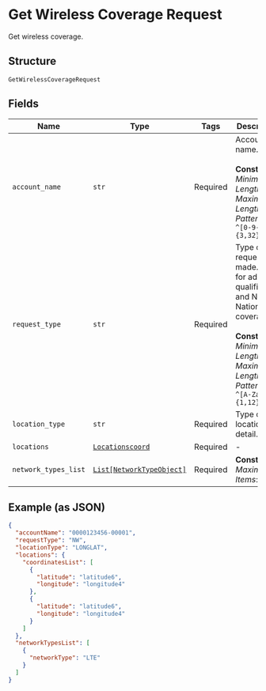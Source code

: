 
# Get Wireless Coverage Request

Get wireless coverage.

## Structure

`GetWirelessCoverageRequest`

## Fields

| Name | Type | Tags | Description |
|  --- | --- | --- | --- |
| `account_name` | `str` | Required | Account name.<br><br>**Constraints**: *Minimum Length*: `3`, *Maximum Length*: `32`, *Pattern*: `^[0-9-]{3,32}$` |
| `request_type` | `str` | Required | Type of request made. FWA for address qualification and NW for Nationwide coverage.<br><br>**Constraints**: *Minimum Length*: `1`, *Maximum Length*: `12`, *Pattern*: `^[A-Za-z]{1,12}$` |
| `location_type` | `str` | Required | Type of location detail. |
| `locations` | [`Locationscoord`](../../doc/models/locationscoord.md) | Required | - |
| `network_types_list` | [`List[NetworkTypeObject]`](../../doc/models/network-type-object.md) | Required | **Constraints**: *Maximum Items*: `100` |

## Example (as JSON)

```json
{
  "accountName": "0000123456-00001",
  "requestType": "NW",
  "locationType": "LONGLAT",
  "locations": {
    "coordinatesList": [
      {
        "latitude": "latitude6",
        "longitude": "longitude4"
      },
      {
        "latitude": "latitude6",
        "longitude": "longitude4"
      }
    ]
  },
  "networkTypesList": [
    {
      "networkType": "LTE"
    }
  ]
}
```

